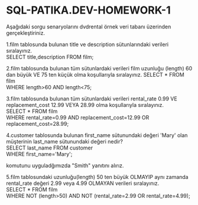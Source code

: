 # SQL-PATIKA.DEV-HOMEWORK-1  

Aşağıdaki sorgu senaryolarını dvdrental örnek veri tabanı üzerinden gerçekleştiriniz.   

1.film tablosunda bulunan title ve description sütunlarındaki verileri sıralayınız.   
SELECT title,description FROM film;  


2.film tablosunda bulunan tüm sütunlardaki verileri film uzunluğu (length) 60 dan büyük VE 75 ten küçük olma koşullarıyla sıralayınız.
SELECT * FROM film  
WHERE length>60 AND length<75;  


3.film tablosunda bulunan tüm sütunlardaki verileri rental_rate 0.99 VE replacement_cost 12.99 VEYA 28.99 olma koşullarıyla sıralayınız.  
SELECT * FROM film  
WHERE rental_rate=0.99 AND replacement_cost=12.99 OR replacement_cost=28.99;  


4.customer tablosunda bulunan first_name sütunundaki değeri 'Mary' olan müşterinin last_name sütunundaki değeri nedir?  
SELECT last_name FROM customer  
WHERE first_name='Mary';  

komutunu uyguladğımızda "Smith" yanıtını alırız.  


5.film tablosundaki uzunluğu(length) 50 ten büyük OLMAYIP aynı zamanda rental_rate değeri 2.99 veya 4.99 OLMAYAN verileri sıralayınız.  
SELECT * FROM film  
WHERE NOT (length>50) AND NOT (rental_rate=2.99 OR rental_rate=4.99);  
